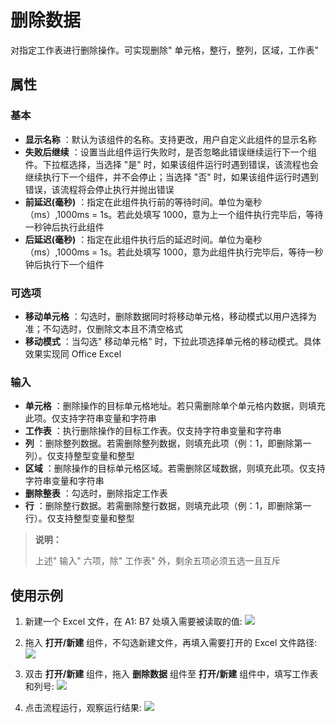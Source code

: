# 删除数据

对指定工作表进行删除操作。可实现删除&quot; 单元格，整行，整列，区域，工作表&quot;

## 属性

### 基本

- **显示名称** ：默认为该组件的名称。支持更改，用户自定义此组件的显示名称
- **失败后继续** ：设置当此组件运行失败时，是否忽略此错误继续运行下一个组件。下拉框选择，当选择 "是" 时，如果该组件运行时遇到错误，该流程也会继续执行下一个组件，并不会停止；当选择 "否" 时，如果该组件运行时遇到错误，该流程将会停止执行并抛出错误
- **前延迟(毫秒)** ：指定在此组件执行前的等待时间。单位为毫秒（ms）,1000ms = 1s。若此处填写 1000，意为上一个组件执行完毕后，等待一秒钟后执行此组件
- **后延迟(毫秒)** ：指定在此组件执行后的延迟时间。单位为毫秒（ms）,1000ms = 1s。若此处填写 1000，意为此组件执行完毕后，等待一秒钟后执行下一个组件

### 可选项

- **移动单元格** ：勾选时，删除数据同时将移动单元格，移动模式以用户选择为准；不勾选时，仅删除文本且不清空格式
- **移动模式** ：当勾选&quot; 移动单元格&quot; 时，下拉此项选择单元格的移动模式。具体效果实现同 Office Excel

### 输入

- **单元格** ：删除操作的目标单元格地址。若只需删除单个单元格内数据，则填充此项。仅支持字符串变量和字符串
- **工作表** ：执行删除操作的目标工作表。仅支持字符串变量和字符串
- **列** ：删除整列数据。若需删除整列数据，则填充此项（例：1，即删除第一列）。仅支持整型变量和整型
- **区域** ：删除操作的目标单元格区域。若需删除区域数据，则填充此项。仅支持字符串变量和字符串
- **删除整表** ：勾选时，删除指定工作表
- **行** ：删除整行数据。若需删除整行数据，则填充此项（例：1，即删除第一行）。仅支持整型变量和整型

>**说明：**
>
>上述&quot; 输入&quot; 六项，除&quot; 工作表&quot; 外，剩余五项必须五选一且互斥

## 使用示例

1. 新建一个 Excel 文件，在 A1: B7 处填入需要被读取的值:
![](https://docimages.blob.core.chinacloudapi.cn/images/Activities/wps9.png)

2. 拖入 **打开/新建** 组件，不勾选新建文件，再填入需要打开的 Excel 文件路径:
![](https://docimages.blob.core.chinacloudapi.cn/images/Activities/wps5.png)

3. 双击 **打开/新建** 组件，拖入 **删除数据** 组件至 **打开/新建** 组件中，填写工作表和列号:
![](https://docimages.blob.core.chinacloudapi.cn/images/Activities/wps27.png)

4. 点击流程运行，观察运行结果:
![](https://docimages.blob.core.chinacloudapi.cn/images/Activities/wps28.png)
